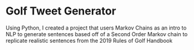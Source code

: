 # Golf Tweet Generator
Using Python, I created a project that users Markov Chains as an intro to NLP to generate sentences based off of a Second Order Markov chain to replicate realistic sentences from the 2019 Rules of Golf Handbook

